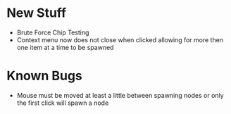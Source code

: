 # New Stuff

* Brute Force Chip Testing
* Context menu now does not close when clicked allowing for more then one item at a time to be spawned

# Known Bugs

* Mouse must be moved at least a little between spawning nodes or only the first click will spawn a node
